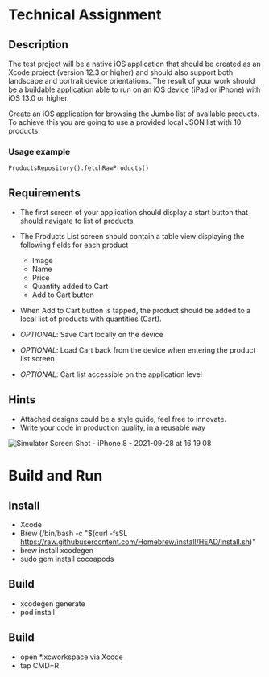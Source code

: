 # Technical Assignment

## Description   

The test project will be a native iOS application that should be created as an Xcode project (version 12.3 or higher) and should also support both landscape and portrait device  orientations. The result of your work should be a buildable application able to run on an iOS  device (iPad or iPhone) with iOS 13.0 or higher.  

Create an iOS application for browsing the Jumbo list of available products. To achieve this you are going to use a provided local JSON list with 10 products.


### Usage example
`ProductsRepository().fetchRawProducts()`

## Requirements

- The first screen of your application should display a start button that should navigate to list of products

- The Products List screen should contain a table view displaying the following fields for each product
  - Image
  - Name
  - Price
  - Quantity added to Cart
  - Add to Cart button

- When Add to Cart button is tapped, the product should be added to a local list of products with quantities (Cart).

- _OPTIONAL_: Save Cart locally on the device
- _OPTIONAL_: Load Cart back from the device when entering the product list screen
- _OPTIONAL_: Cart list accessible on the application level

## Hints 

- Attached designs could be a style guide, feel free to innovate. 
- Write your code in production quality, in a reusable way

![Simulator Screen Shot - iPhone 8 - 2021-09-28 at 16 19 08](https://user-images.githubusercontent.com/55485534/135105894-52b5d465-eec1-4a40-80ee-8f63eed45915.png)


# Build and Run

## Install 

- Xcode
- Brew (/bin/bash -c "$(curl -fsSL https://raw.githubusercontent.com/Homebrew/install/HEAD/install.sh)"
- brew install xcodegen
- sudo gem install cocoapods

## Build 
- xcodegen generate
- pod install

## Build 
- open *.xcworkspace via Xcode
- tap CMD+R
